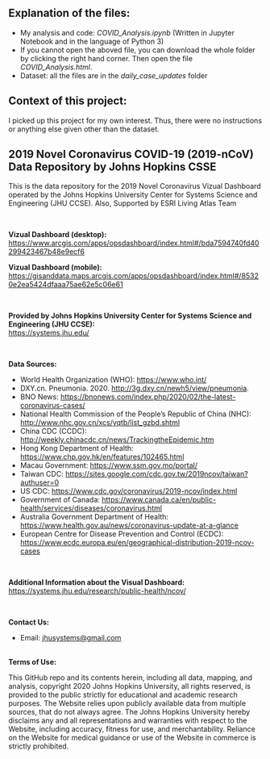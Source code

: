 ## Explanation of the files:
- My analysis and code: _COVID_Analysis.ipynb_ (Written in Jupyter Notebook and in the language of Python 3)
- If you cannot open the aboved file, you can download the whole folder by clicking the right hand corner. Then open the file _COVID_Analysis.html_. 
- Dataset: all the files are in the _daily_case_updates_ folder

## Context of this project:

I picked up this project for my own interest. Thus, there were no instructions or anything else given other than the dataset. 


## 2019 Novel Coronavirus COVID-19 (2019-nCoV) Data Repository by Johns Hopkins CSSE


This is the data repository for the 2019 Novel Coronavirus Vizual Dashboard operated by the Johns Hopkins University Center for Systems Science and Engineering (JHU CCSE). Also, Supported by ESRI Living Atlas Team

<br>

<b>Vizual Dashboard (desktop):</b><br>
https://www.arcgis.com/apps/opsdashboard/index.html#/bda7594740fd40299423467b48e9ecf6

<b>Vizual Dashboard (mobile):</b><br>
https://gisanddata.maps.arcgis.com/apps/opsdashboard/index.html#/85320e2ea5424dfaaa75ae62e5c06e61

<br> 

<b>Provided by Johns Hopkins University Center for Systems Science and Engineering (JHU CCSE):</b><br>
https://systems.jhu.edu/

<br>

<b>Data Sources:</b><br>
* World Health Organization (WHO): https://www.who.int/ <br>
* DXY.cn. Pneumonia. 2020. http://3g.dxy.cn/newh5/view/pneumonia.  <br>
* BNO News: https://bnonews.com/index.php/2020/02/the-latest-coronavirus-cases/  <br>
* National Health Commission of the People’s Republic of China (NHC): <br>
 http://www.nhc.gov.cn/xcs/yqtb/list_gzbd.shtml <br>
* China CDC (CCDC): http://weekly.chinacdc.cn/news/TrackingtheEpidemic.htm <br>
* Hong Kong Department of Health: https://www.chp.gov.hk/en/features/102465.html <br>
* Macau Government: https://www.ssm.gov.mo/portal/ <br>
* Taiwan CDC: https://sites.google.com/cdc.gov.tw/2019ncov/taiwan?authuser=0 <br>
* US CDC: https://www.cdc.gov/coronavirus/2019-ncov/index.html <br>
* Government of Canada: https://www.canada.ca/en/public-health/services/diseases/coronavirus.html <br>
* Australia Government Department of Health: https://www.health.gov.au/news/coronavirus-update-at-a-glance <br>
* European Centre for Disease Prevention and Control (ECDC): https://www.ecdc.europa.eu/en/geographical-distribution-2019-ncov-cases <br>
  
<br>
  
<b>Additional Information about the Visual Dashboard:</b><br>
https://systems.jhu.edu/research/public-health/ncov/

<br>

<b>Contact Us: </b><br>
* Email: jhusystems@gmail.com

<br>
<b>Terms of Use:</b><br>

This GitHub repo and its contents herein, including all data, mapping, and analysis, copyright 2020 Johns Hopkins University, all rights reserved, is provided to the public strictly for educational and academic research purposes.  The Website relies upon publicly available data from multiple sources, that do not always agree. The Johns Hopkins University hereby disclaims any and all representations and warranties with respect to the Website, including accuracy, fitness for use, and merchantability.  Reliance on the Website for medical guidance or use of the Website in commerce is strictly prohibited.
